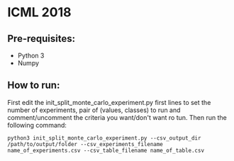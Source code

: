 # ICML 2018

## Pre-requisites:
- Python 3
- Numpy

## How to run:
First edit the init_split_monte_carlo_experiment.py first lines to set the number of experiments, pair of (values, classes) to run and comment/uncomment the criteria you want/don't want ro tun. Then run the following command:

```python3 init_split_monte_carlo_experiment.py --csv_output_dir /path/to/output/folder --csv_experiments_filename name_of_experiments.csv --csv_table_filename name_of_table.csv```
